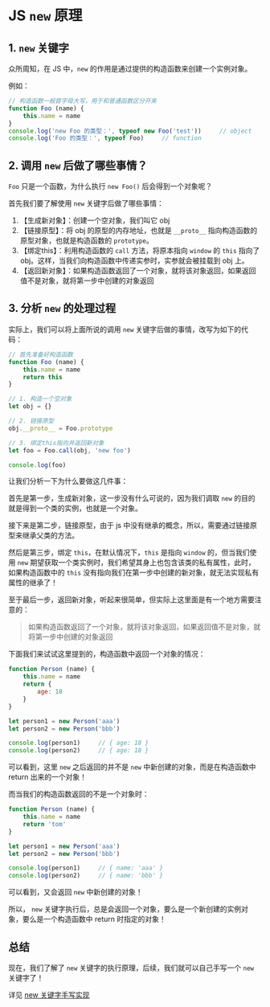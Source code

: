 # JS `new` 原理

## 1. `new` 关键字

众所周知，在 JS 中，`new` 的作用是通过提供的构造函数来创建一个实例对象。

例如：

```js
// 构造函数一般首字母大写，用于和普通函数区分开来
function Foo (name) {
    this.name = name
}
console.log('new Foo 的类型：', typeof new Foo('test'))     // object
console.log('Foo 的类型：', typeof Foo)     // function
```

## 2. 调用 `new` 后做了哪些事情？

`Foo` 只是一个函数，为什么执行 `new Foo()` 后会得到一个对象呢？

首先我们要了解使用 `new` 关键字后做了哪些事情：

1. 【生成新对象】：创建一个空对象，我们叫它 obj
2. 【链接原型】：将 obj 的原型的内存地址，也就是 `__proto__` 指向构造函数的原型对象，也就是构造函数的 `prototype`。
3. 【绑定this】：利用构造函数的 `call` 方法，将原本指向 `window` 的 `this` 指向了 obj。这样，当我们向构造函数中传递实参时，实参就会被挂载到 obj 上。
4. 【返回新对象】：如果构造函数返回了一个对象，就将该对象返回，如果返回值不是对象，就将第一步中创建的对象返回

## 3. 分析 `new` 的处理过程

实际上，我们可以将上面所说的调用 `new` 关键字后做的事情，改写为如下的代码：

```js
// 首先准备好构造函数
function Foo (name) {
    this.name = name
    return this
}

// 1. 构造一个空对象
let obj = {}

// 2. 链接原型
obj.__proto__ = Foo.prototype

// 3. 绑定this指向并返回新对象
let foo = Foo.call(obj, 'new foo')

console.log(foo)
```

让我们分析一下为什么要做这几件事：

首先是第一步，生成新对象，这一步没有什么可说的，因为我们调取 `new` 的目的就是得到一个类的实例，也就是一个对象。

接下来是第二步，链接原型，由于 js 中没有继承的概念，所以，需要通过链接原型来继承父类的方法。

然后是第三步，绑定 `this`，在默认情况下，`this` 是指向 `window` 的，但当我们使用 `new` 期望获取一个类实例时，我们希望其身上也包含该类的私有属性，此时，如果构造函数中的 `this` 没有指向我们在第一步中创建的新对象，就无法实现私有属性的继承了！

至于最后一步，返回新对象，听起来很简单，但实际上这里面是有一个地方需要注意的：

> 如果构造函数返回了一个对象，就将该对象返回，如果返回值不是对象，就将第一步中创建的对象返回

下面我们来试试这里提到的，构造函数中返回一个对象的情况：

```js
function Person (name) {
    this.name = name
    return {
        age: 18
    }
}

let person1 = new Person('aaa')
let person2 = new Person('bbb')

console.log(person1)     // { age: 18 }
console.log(person2)     // { age: 18 }
```

可以看到，这里 `new` 之后返回的并不是 `new` 中新创建的对象，而是在构造函数中 return 出来的一个对象！

而当我们的构造函数返回的不是一个对象时：

```js
function Person (name) {
    this.name = name
    return 'tom'
}

let person1 = new Person('aaa')
let person2 = new Person('bbb')

console.log(person1)     // { name: 'aaa' }
console.log(person2)     // { name: 'bbb' }
```

可以看到，又会返回 `new` 中新创建的对象！

所以， `new` 关键字执行后，总是会返回一个对象，要么是一个新创建的实例对象，要么是一个构造函数中 return 时指定的对象！

## 总结

现在，我们了解了 `new` 关键字的执行原理，后续，我们就可以自己手写一个 `new` 关键字了！

详见 [new 关键字手写实现](./new%20关键字手写实现.md)
